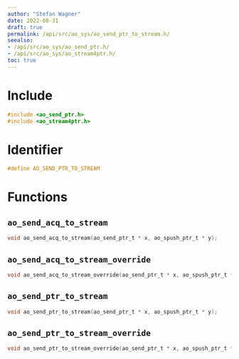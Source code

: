 ```yaml
---
author: "Stefan Wagner"
date: 2022-08-31
draft: true
permalink: /api/src/ao_sys/ao_send_ptr_to_stream.h/
seealso:
- /api/src/ao_sys/ao_send_ptr.h/
- /api/src/ao_sys/ao_stream4ptr.h/
toc: true
---
```


# Include

```c
#include <ao_send_ptr.h>
#include <ao_stream4ptr.h>
```

# Identifier

```c
#define AO_SEND_PTR_TO_STREAM
```

# Functions

## `ao_send_acq_to_stream`

```c
void ao_send_acq_to_stream(ao_send_ptr_t * x, ao_spush_ptr_t * y);
```

## `ao_send_acq_to_stream_override`

```c
void ao_send_acq_to_stream_override(ao_send_ptr_t * x, ao_spush_ptr_t * y);
```

## `ao_send_ptr_to_stream`

```c
void ao_send_ptr_to_stream(ao_send_ptr_t * x, ao_spush_ptr_t * y);
```

## `ao_send_ptr_to_stream_override`

```c
void ao_send_ptr_to_stream_override(ao_send_ptr_t * x, ao_spush_ptr_t * y);
```

